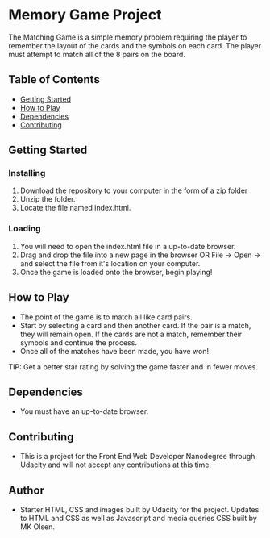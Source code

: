 # Memory Game Project

The Matching Game is a simple memory problem requiring the player to remember the layout of the cards and the
symbols on each card. The player must attempt to match all of the 8 pairs on the board.

## Table of Contents

* [Getting Started](#gettingstarted)
* [How to Play](#howtoplay)
* [Dependencies](#dependencies)
* [Contributing](#contributing)

## Getting Started

### Installing

1. Download the repository to your computer in the form of a zip folder
2. Unzip the folder.
3. Locate the file named index.html.

### Loading

1. You will need to open the index.html file in a up-to-date browser.
2. Drag and drop the file into a new page in the browser OR File -> Open -> and select the file from it's location on your computer.
3. Once the game is loaded onto the browser, begin playing!


## How to Play

* The point of the game is to match all like card pairs.
* Start by selecting a card and then another card. If the pair is a match, they will remain open. If the cards are not a match, remember their symbols and continue the process.
* Once all of the matches have been made, you have won!

TIP: Get a better star rating by solving the game faster and in fewer moves.

## Dependencies

* You must have an up-to-date browser.

## Contributing

* This is a project for the Front End Web Developer Nanodegree through Udacity and will not accept any contributions at this time.

## Author

* Starter HTML, CSS and images built by Udacity for the project. Updates to HTML and CSS as well as Javascript and media queries CSS built by MK Olsen.
